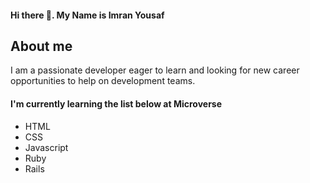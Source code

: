 <h4>Hi there 👋. My Name is Imran Yousaf</h4>

<h2>About me </h2>
I am a passionate developer eager to learn and looking for new career opportunities to help on development teams.

<h4>I'm currently learning the list below at Microverse</h4>
<ul>
<li>HTML</li>
<li>CSS</li>
<li>Javascript</li>
<li>Ruby</li>
<li>Rails</li>
</ul>
